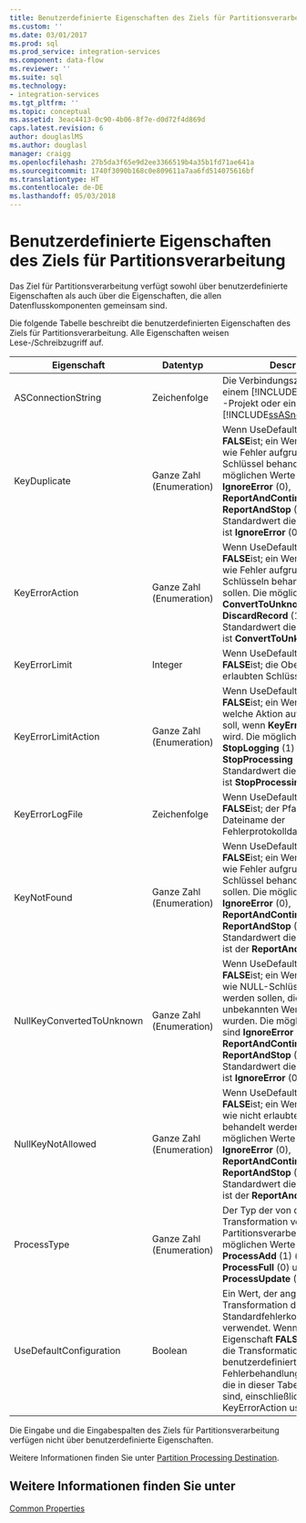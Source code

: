 ```yaml
---
title: Benutzerdefinierte Eigenschaften des Ziels für Partitionsverarbeitung | Microsoft-Dokumentation
ms.custom: ''
ms.date: 03/01/2017
ms.prod: sql
ms.prod_service: integration-services
ms.component: data-flow
ms.reviewer: ''
ms.suite: sql
ms.technology:
- integration-services
ms.tgt_pltfrm: ''
ms.topic: conceptual
ms.assetid: 3eac4413-0c90-4b06-8f7e-d0d72f4d869d
caps.latest.revision: 6
author: douglaslMS
ms.author: douglasl
manager: craigg
ms.openlocfilehash: 27b5da3f65e9d2ee3366519b4a35b1fd71ae641a
ms.sourcegitcommit: 1740f3090b168c0e809611a7aa6fd514075616bf
ms.translationtype: HT
ms.contentlocale: de-DE
ms.lasthandoff: 05/03/2018
---
```

# <a name="partition-processing-destination-custom-properties"></a>Benutzerdefinierte Eigenschaften des Ziels für Partitionsverarbeitung
  Das Ziel für Partitionsverarbeitung verfügt sowohl über benutzerdefinierte Eigenschaften als auch über die Eigenschaften, die allen Datenflusskomponenten gemeinsam sind.  
  
 Die folgende Tabelle beschreibt die benutzerdefinierten Eigenschaften des Ziels für Partitionsverarbeitung. Alle Eigenschaften weisen Lese-/Schreibzugriff auf.  
  
|Eigenschaft|Datentyp|Description|  
|--------------|---------------|-----------------|  
|ASConnectionString|Zeichenfolge|Die Verbindungszeichenfolge zu einem [!INCLUDE[ssASnoversion](../../includes/ssasnoversion-md.md)] -Projekt oder einer Instanz von [!INCLUDE[ssASnoversion](../../includes/ssasnoversion-md.md)].|  
|KeyDuplicate|Ganze Zahl (Enumeration)|Wenn UseDefaultConfiguration **FALSE**ist; ein Wert, der angibt, wie Fehler aufgrund doppelter Schlüssel behandelt werden. Die möglichen Werte sind **IgnoreError** (0), **ReportAndContinue** (1) und **ReportAndStop** (2). Der Standardwert dieser Eigenschaft ist **IgnoreError** (0).|  
|KeyErrorAction|Ganze Zahl (Enumeration)|Wenn UseDefaultConfiguration **FALSE**ist; ein Wert, der angibt, wie Fehler aufgrund von Schlüsseln behandelt werden sollen. Die möglichen Werte sind **ConvertToUnknown** (0) und **DiscardRecord** (1). Der Standardwert dieser Eigenschaft ist **ConvertToUnknown** (0).|  
|KeyErrorLimit|Integer|Wenn UseDefaultConfiguration **FALSE**ist; die Obergrenze von erlaubten Schlüsselfehlern.|  
|KeyErrorLimitAction|Ganze Zahl (Enumeration)|Wenn UseDefaultConfiguration **FALSE**ist; ein Wert, der angibt, welche Aktion aufgeführt werden soll, wenn **KeyErrorLimit** erreicht wird. Die möglichen Werte sind **StopLogging** (1) und **StopProcessing** (0). Der Standardwert dieser Eigenschaft ist **StopProcessing** (0).|  
|KeyErrorLogFile|Zeichenfolge|Wenn UseDefaultConfiguration **FALSE**ist; der Pfad und Dateiname der Fehlerprotokolldatei.|  
|KeyNotFound|Ganze Zahl (Enumeration)|Wenn UseDefaultConfiguration **FALSE**ist; ein Wert, der angibt, wie Fehler aufgrund fehlender Schlüssel behandelt werden sollen. Die möglichen Werte sind **IgnoreError** (0), **ReportAndContinue** (1) und **ReportAndStop** (2). Der Standardwert dieser Eigenschaft ist der **ReportAndContinue** (1).|  
|NullKeyConvertedToUnknown|Ganze Zahl (Enumeration)|Wenn UseDefaultConfiguration **FALSE**ist; ein Wert, der angibt, wie NULL-Schlüssel behandelt werden sollen, die in den unbekannten Wert konvertiert wurden. Die möglichen Werte sind **IgnoreError** (0), **ReportAndContinue** (1) und **ReportAndStop** (2). Der Standardwert dieser Eigenschaft ist **IgnoreError** (0).|  
|NullKeyNotAllowed|Ganze Zahl (Enumeration)|Wenn UseDefaultConfiguration **FALSE**ist; ein Wert, der angibt, wie nicht erlaubte Nullwerte behandelt werden sollen. Die möglichen Werte sind **IgnoreError** (0), **ReportAndContinue** (1) und **ReportAndStop** (2). Der Standardwert dieser Eigenschaft ist der **ReportAndContinue** (1).|  
|ProcessType|Ganze Zahl (Enumeration)|Der Typ der von der Transformation verwendeten Partitionsverarbeitung. Die möglichen Werte sind **ProcessAdd** (1) (inkrementell), **ProcessFull** (0) und **ProcessUpdate** (2).|  
|UseDefaultConfiguration|Boolean|Ein Wert, der angibt, ob die Transformation die Standardfehlerkonfiguration verwendet. Wenn diese Eigenschaft **FALSE**ist, verwendet die Transformation die Werte der benutzerdefinierten Fehlerbehandlungseigenschaften, die in dieser Tabelle aufgeführt sind, einschließlich KeyDuplicate, KeyErrorAction usw.|  
  
 Die Eingabe und die Eingabespalten des Ziels für Partitionsverarbeitung verfügen nicht über benutzerdefinierte Eigenschaften.  
  
 Weitere Informationen finden Sie unter [Partition Processing Destination](../../integration-services/data-flow/partition-processing-destination.md).  
  
## <a name="see-also"></a>Weitere Informationen finden Sie unter  
 [Common Properties](http://msdn.microsoft.com/library/51973502-5cc6-4125-9fce-e60fa1b7b796)  
  
  
